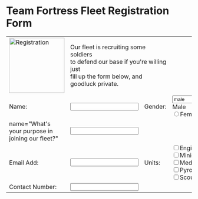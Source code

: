 <!DOCTYPE html>
<html>
    <head><title>Team Fortress Fleet Registration Form</title></head>
    <body>
    <h1>Team Fortress Fleet Registration Form</h1>
        <table cellpadding="10">
            <tr>
                <td colspan="1">
                    <img src="https://cdna.artstation.com/p/assets/images/images/063/206/520/large/vladimir-korshunov-1.jpg?1684965320" alt="Registration"                         height="150">
                </td>
                <td colspan="2">
                    <p>Our fleet is recruiting some soldiers<br> to defend our base if you're willing just<br> fill up the form below, and goodluck private.<br></p>
                </td>
            </tr>
            <tr>
                <td>Name:</td>
                <td><input type="text" name="name"></td>
                <td>Gender:</td>
                <td>
                <input type="text" name=gender value="male">Male<br>
                <input type="radio" name="gender" value="female">Female
                </td>
            </tr>
            <tr>
                <td> name="What's your purpose in joining our fleet?"</td>
                <td><input type="text" name="What's your purpose in joining our fleet? "></td>
            </tr>
            <tr>
                <td>Email Add:</td>
                <td><input type="email" name="email"></td>
                <td>Units:</td>
                <td><input type="checkbox" name="Units:" value="Engineer">Engineer<br>
                <input type="checkbox" name="Units:" value="Minigunner">Minigunner<br>
                <input type="checkbox" name="Units:" value="Medic">Medic<br>
                <input type="checkbox" name="Units:" value="Pyromancer">Pyromancer<br>
                <input type="checkbox" name="Units:" value="Scout">Scout
                </td>
            </tr>
            <tr>
                <td>Contact Number:</td>
                <td><input type="tel" name="contact number"></td>
            </tr>
        </table>
    </body>
</html>
